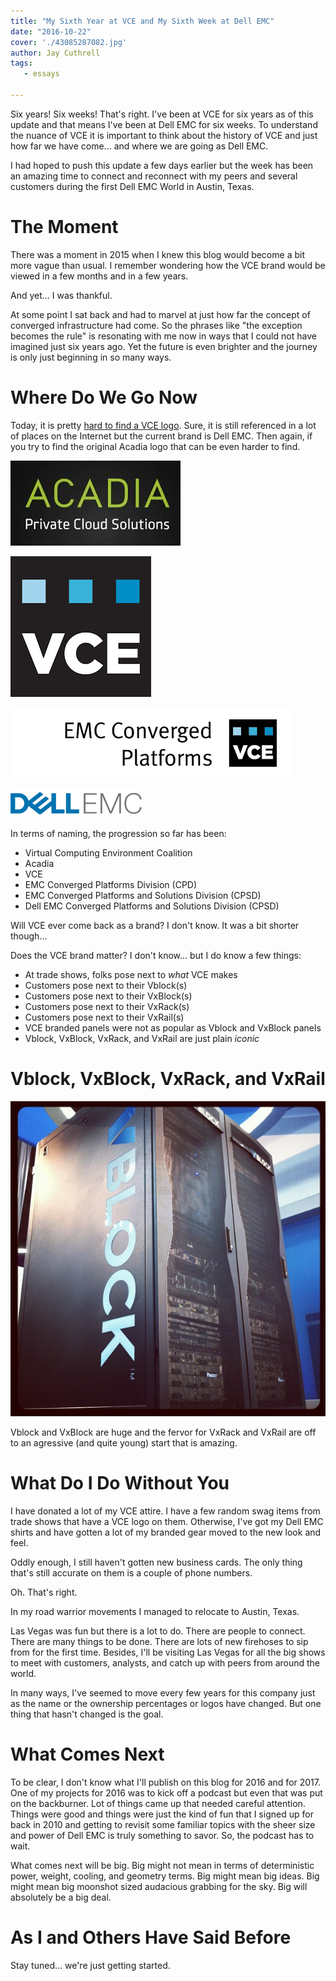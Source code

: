 ```yaml
---
title: "My Sixth Year at VCE and My Sixth Week at Dell EMC"
date: "2016-10-22"
cover: './43085287082.jpg'
author: Jay Cuthrell
tags:
   - essays

---
```


Six years! Six weeks! That's right. I've been at VCE for six years as of this update and that means I've been at Dell EMC for six weeks. To
understand the nuance of VCE it is important to think about the history of VCE
and just how far we have come... and where we are going as Dell EMC.

I had hoped to push this update a few days earlier but the week has been an
amazing time to connect and reconnect with my peers and several customers during
the first Dell EMC World in Austin, Texas. 

The Moment
==========

There was a moment in 2015 when I knew this blog would become a bit
more vague than usual. I remember wondering how the VCE brand would be viewed in
a few months and in a few years. 

And yet... I was thankful.

At some point I sat back and had to marvel at just how far the concept of
converged infrastructure had come. So the phrases like "the exception becomes
the rule" is resonating with me now in ways that I could not have imagined just
six years ago. Yet the future is even brighter and the journey is only just
beginning in so many ways.

Where Do We Go Now
==================

Today, it is pretty [hard to find a VCE logo](/dell-emc-converged-platforms-and-solutions/). Sure, it is still referenced in a
lot of places on the Internet but the current brand is Dell EMC. Then again, if
you try to find the original Acadia logo that can be even harder to find.

[![Acadia](./acadia.jpg)](http://www.vce.com/about/media/news?id=tcm:20-468)

[![VCE](./vce.png)](http://vce.com)

[![EMC Converged Platforms](./vce-logo-text.png)](http://www.vce.com/about/media/news?id=tcm:20-36801)

[![Dell EMC](./dell-emc-logo-text.png)](http://vce.com)

In terms of naming, the progression so far has been:

- Virtual Computing Environment Coalition
- Acadia
- VCE
- EMC Converged Platforms Division (CPD)
- EMC Converged Platforms and Solutions Division (CPSD)
- Dell EMC Converged Platforms and Solutions Division (CPSD)

Will VCE ever come back as a brand? I don't know. It was a bit shorter though...

Does the VCE brand matter? I don't know... but I do know a few things:

- At trade shows, folks pose next to _what_ VCE makes
- Customers pose next to their Vblock(s)
- Customers pose next to their VxBlock(s)
- Customers pose next to their VxRack(s)
- Customers pose next to their VxRail(s)
- VCE branded panels were not as popular as Vblock and VxBlock panels
- Vblock, VxBlock, VxRack, and VxRail are just plain *iconic* 

Vblock, VxBlock, VxRack, and VxRail
===================================

[![Vblock](./Vblock_300_FX.jpg)](http://vce.com)

Vblock and VxBlock are huge and the fervor for VxRack and VxRail are off to an
agressive (and quite young) start that is amazing.

What Do I Do Without You
========================

I have donated a lot of my VCE attire. I have a few random swag items from trade
shows that have a VCE logo on them. Otherwise, I've got my Dell EMC shirts and
have gotten a lot of my branded gear moved to the new look and feel.

Oddly enough, I still haven't gotten new business cards. The only thing that's
still accurate on them is a couple of phone numbers.

Oh. That's right.

In my road warrior movements I managed to relocate to Austin, Texas.

Las Vegas was fun but there is a lot to do. There are people to connect. There
are many things to be done. There are lots of new firehoses to sip from for the
first time. Besides, I'll be visiting Las Vegas for all the big shows to meet
with customers, analysts, and catch up with peers from around the world.

In many ways, I've seemed to move every few years for this company just as the
name or the ownership percentages or logos have changed. But one thing that
hasn't changed is the goal.

What Comes Next
===============

To be clear, I don't know what I'll publish on this blog for 2016 and for 2017.
One of my projects for 2016 was to kick off a podcast but even that was put on
the backburner. Lot of things came up that needed careful attention. Things were
good and things were just the kind of fun that I signed up for back in 2010 and
getting to revisit some familiar topics with the sheer size and power of Dell
EMC is truly something to savor. So, the podcast has to wait.

What comes next will be big. Big might not mean in terms of deterministic power,
weight, cooling, and geometry terms. Big might mean big ideas. Big might mean
big moonshot sized audacious grabbing for the sky. Big will absolutely be a big
deal.

As I and Others Have Said Before
================================

Stay tuned... we're just getting started.
